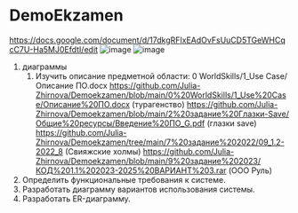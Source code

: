 # DemoEkzamen
https://docs.google.com/document/d/17dkgRFIxEAdOvFsUuCD5TGeWHCqcC7U-Ha5MJ0EfdtI/edit
![image](https://github.com/OlgaChubova205/DemoEkzamen/assets/112687883/20085527-6fb7-44b5-bcda-02697eded2f5)
![image](https://github.com/OlgaChubova205/DemoEkzamen/assets/112687883/5f6cead9-e8fb-4bf6-9cd8-a7928ff8670b)
1. диаграммы
   1. Изучить описание предметной области: 0 WorldSkills/1_Use Case/Описание ПО.docx
    https://github.com/Julia-Zhirnova/Demoekzamen/blob/main/0%20WorldSkills/1_Use%20Case/Описание%20ПО.docx (турагенство)
https://github.com/Julia-Zhirnova/Demoekzamen/blob/main/2%20задание%20Глазки-Save/Общие%20ресурсы/Введение%20ПО_G.pdf (глазки save)
https://github.com/Julia-Zhirnova/Demoekzamen/tree/main/7%20задание%202022/09_1.2-2022_8 (Свияжские холмы)
https://github.com/Julia-Zhirnova/Demoekzamen/blob/main/9%20задание%202023/КОД%201.1%202023-2025%20ВАРИАНТ%203.rar (ООО Руль)
2. Определить функциональные требования к системе.
3. Разработать диаграмму вариантов использования системы.
4. Разработать ER-диаграмму.





